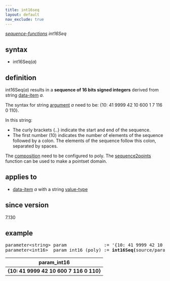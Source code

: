 ```yaml
---
title: int16seq
layout: default
nav_exclude: true
---
```

*[sequence-functions](sequence-functions) int16Seq*

## syntax

- int16Seq(*a*)

## definition

int16Seq(*a*) results in a **sequence of 16 bits signed integers** derived from string [data-item](data-item) *a*.

The syntax for string [argument](argument) *a* need to be: {10: 41 9999 42 10 600 1 7 116 0 110}.

In this string:
- The curly brackets {..} indicate the start and end of the sequence.
- The first number (10) indicates the number of elements of the sequence followed by a colon. The elements of the sequence follow this colon, separated by spaces.

The [composition](composition) need to be configured to poly. The [sequence2points](sequence2points) function can be used to make a pointset domain.

## applies to

- [data-item](data-item) *a* with a string [value-type](value-type)

## since version

7.130

## example
<pre>
parameter&lt;string&gt; param              := '{10: 41 9999 42 10 600 1 7 116 0 110}';
parameter&lt;int16&gt;  param_int16 (poly) := <B>int16Seq(</B>source/param<B>)</B>;
</pre>

| param_int16                            |
|----------------------------------------|
| **{10: 41 9999 42 10 600 7 116 0 110}**|
